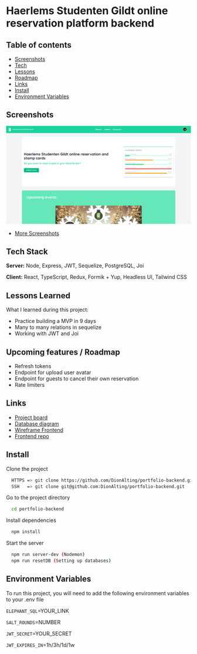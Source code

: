 # Haerlems Studenten Gildt online reservation platform backend

## Table of contents

- [Screenshots](#screenshots)
- [Tech](#tech-stack)
- [Lessons](#lessons-learned)
- [Roadmap](#upcoming-features-/-roadmap)
- [Links](#links)
- [Install](#install)
- [Environment Variables](#environment-variables)

## Screenshots

![App Screenshot](./header.png)

- [More Screenshots](https://drive.google.com/drive/folders/1HsT6ivmhclyFDBUOT6jJvPuzPAPt0Hex?usp=sharing)

## Tech Stack

**Server:** Node, Express, JWT, Sequelize, PostgreSQL, Joi

**Client:** React, TypeScript, Redux, Formik + Yup, Headless UI, Tailwind CSS

## Lessons Learned

What I learned during this project:

- Practice building a MVP in 9 days
- Many to many relations in sequelize
- Working with JWT and Joi

## Upcoming features / Roadmap

- Refresh tokens
- Endpoint for upload user avatar
- Endpoint for guests to cancel their own reservation
- Rate limiters

## Links

- [Project board](https://github.com/DionAlting/portfolio-backend/projects/1)
- [Database diagram](https://dbdiagram.io/d/6049e497fcdcb6230b23a30b)
- [Wireframe Frontend](https://drive.google.com/file/d/1OejX_buUxH4yMAuVMA9yqSkchwT6GkK6/view?usp=sharing)
- [Frontend repo](https://github.com/DionAlting/portfolio-frontend)

## Install

Clone the project

```bash
  HTTPS => git clone https://github.com/DionAlting/portfolio-backend.git
  SSH   => git clone git@github.com:DionAlting/portfolio-backend.git
```

Go to the project directory

```bash
  cd portfolio-backend
```

Install dependencies

```bash
  npm install
```

Start the server

```bash
  npm run server-dev (Nodemon)
  npm run resetDB (Setting up databases)
```

## Environment Variables

To run this project, you will need to add the following environment variables to your .env file

`ELEPHANT_SQL`=YOUR_LINK

`SALT_ROUNDS`=NUMBER

`JWT_SECRET`=YOUR_SECRET

`JWT_EXPIRES_IN`=1h/3h/1d/1w
